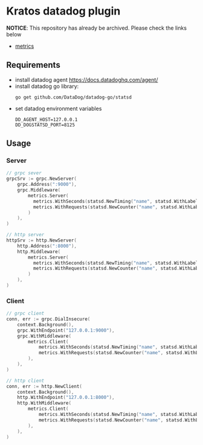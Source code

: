 # Kratos datadog plugin

**NOTICE**: This repository has already be archived. Please check the links below

* [metrics](https://github.com/go-kratos/kratos/tree/main/contrib/metrics/datadog)

## Requirements
* install datadog agent https://docs.datadoghq.com/agent/
* install datadog go library:
  ```shell
  go get github.com/DataDog/datadog-go/statsd
  ```
* set datadog environment variables
  ```shell
  DD_AGENT_HOST=127.0.0.1
  DD_DOGSTATSD_PORT=8125
  ```

## Usage

### Server

```go
// grpc sever
grpcSrv := grpc.NewServer(
    grpc.Address(":9000"),
    grpc.Middleware(
        metrics.Server(
          metrics.WithSeconds(statsd.NewTiming("name", statsd.WithLabels("kind", "operation"), statsd.WithClient(client))),
          metrics.WithRequests(statsd.NewCounter("name", statsd.WithLabels("kind", "operation", "code", "reason"), statsd.WithClient(client))),
        )
    ),
)

// http server
httpSrv := http.NewServer(
    http.Address(":8000"),
    http.Middleware(
        metrics.Server(
          metrics.WithSeconds(statsd.NewTiming("name", statsd.WithLabels("kind", "operation"), statsd.WithClient(client))),
          metrics.WithRequests(statsd.NewCounter("name", statsd.WithLabels("kind", "operation", "code", "reason"), statsd.WithClient(client))),
        )
    ),
)
```

### Client

```go
// grpc client
conn, err := grpc.DialInsecure(
    context.Background(),
    grpc.WithEndpoint("127.0.0.1:9000"),
    grpc.WithMiddleware(
        metrics.Client(
            metrics.WithSeconds(statsd.NewTiming("name", statsd.WithLabels("kind", "operation"), statsd.WithClient(client))),
            metrics.WithRequests(statsd.NewCounter("name", statsd.WithLabels("kind", "operation", "code", "reason"), statsd.WithClient(client))),
        ),
    ),
)

// http client
conn, err := http.NewClient(
    context.Background(),
    http.WithEndpoint("127.0.0.1:8000"),
    http.WithMiddleware(
        metrics.Client(
            metrics.WithSeconds(statsd.NewTiming("name", statsd.WithLabels("kind", "operation"), statsd.WithClient(client))),
            metrics.WithRequests(statsd.NewCounter("name", statsd.WithLabels("kind", "operation", "code", "reason"), statsd.WithClient(client))),
        ),
    ),
)
```